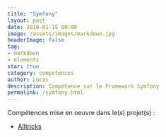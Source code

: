 ```yaml
---
title: "Symfony"
layout: post
date: 2018-01-15 00:00
image: /assets/images/markdown.jpg
headerImage: false
tag:
- markdown
- elements
star: true
category: competences
author: Lucas
description: Compétence sur le Framework Symfony
permalink: /symfony.html
---
```




Compétences mise en oeuvre dans le(s) projet(s) :

- [Alltricks]({{site.url}}/myportfolio/Alltricks)
